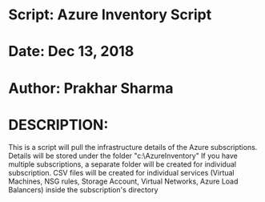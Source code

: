 # Script: Azure Inventory Script 
                                          
#          Date: Dec 13, 2018                                                                     
#          Author: Prakhar Sharma


# DESCRIPTION:
This is a script will pull the infrastructure details of the Azure subscriptions. Details will be stored under the folder "c:\AzureInventory"
If you have multiple subscriptions, a separate folder will be created for individual subscription.
CSV files will be created for individual services (Virtual Machines, NSG rules, Storage Account, Virtual Networks, Azure Load Balancers) inside the subscription's directory
